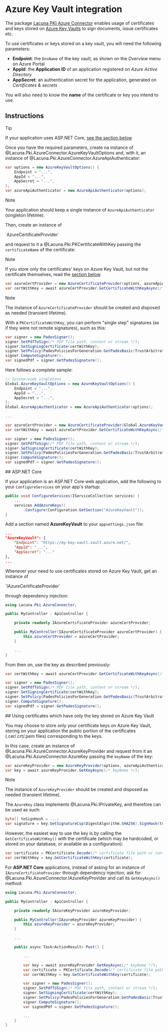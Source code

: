 ﻿# Azure Key Vault integration

The package [Lacuna PKI Azure Connector](https://www.nuget.org/packages/Lacuna.Pki.AzureConnector/) enables usage of certificates and keys stored on
[Azure Key Vaults](https://azure.microsoft.com/pt-br/services/key-vault/) to sign documents, issue certificates etc.

To use certificates or keys stored on a key vault, you will need the following parameters:

* **Endpoint**: the `DnsName` of the key vault, as shown on the *Overview* menu on Azure Portal
* **AppId**: the **Application ID** of an application registered on *Azure Active Directory*
* **AppSecret**: an authentication secret for the application, generated on *Certificates &amp; secrets*

You will also need to know the **name** of the certificate or key you intend to use.

## Instructions

> [!TIP]
> If your application uses ASP.NET Core, [see the section below](#aspnet-core)

Once you have the required parameters, create na instance of @Lacuna.Pki.AzureConnector.AzureKeyVaultOptions and, with it, an instance of @Lacuna.Pki.AzureConnector.AzureApiAuthenticator:

```cs
var options = new AzureKeyVaultOptions() {
	Endpoint = "...",
	AppId = "...",
	AppSecret = "...",
};
var azureApiAuthenticator = new AzureApiAuthenticator(options);
```

> [!NOTE]
> Your application should keep a single instance of `AzureApiAuthenticator` (singleton lifetime).

Then, create an instance of
<!-- @ Lacuna.Pki.AzureConnector.AzureCertificateProvider (build issues are preventing the usage of this reference) --> `AzureCertificateProvider`
and request to it a @Lacuna.Pki.PKCertificateWithKey passing the `certificateName` of the certificate:

> [!NOTE]
> If you store only the certificates' keys on Azure Key Vault, but not the certificate themselves, read the [section below](#external-cert).

```cs
var azureCertProvider = new AzureCertificateProvider(options, azureApiAuthenticator);
var certWithKey = await azureCertProvider.GetCertificateWithKeyAsync(/* certificateName */);
```

> [!NOTE]
> The instance of `AzureCertificateProvider` should be created and disposed as needed (transient lifetime).

With a `PKCertificateWithKey`, you can perform "single step" signatures (as if they were not remote signatures), such as this:

```cs
var signer = new PadesSigner();
signer.SetPdfToSign(/* PDF file path, content or stream */);
signer.SetSigningCertificate(certWithKey);
signer.SetPolicy(PadesPoliciesForGeneration.GetPadesBasic(TrustArbitrators.PkiBrazil));
signer.ComputeSignature();
var signedPdf = signer.GetPadesSignature();
```

Here follows a complete sample:

```cs
// System-wide singletons
Global.AzureKeyVaultOptions = new AzureKeyVaultOptions() {
	Endpoint = "...",
	AppId = "...",
	AppSecret = "...",
};
Global.AzureApiAuthenticator = new AzureApiAuthenticator(options);

...

var azureCertProvider = new AzureCertificateProvider(Global.AzureKeyVaultOptions, Global.AzureApiAuthenticator);
var certWithKey = await azureCertProvider.GetCertificateWithKeyAsync(/* certificateName */);

var signer = new PadesSigner();
signer.SetPdfToSign(/* PDF file path, content or stream */);
signer.SetSigningCertificate(certWithKey);
signer.SetPolicy(PadesPoliciesForGeneration.GetPadesBasic(TrustArbitrators.PkiBrazil));
signer.ComputeSignature();
var signedPdf = signer.GetPadesSignature();
```

<a name="aspnet-core" />
## ASP.NET Core

If your application is an ASP.NET Core web application, add the following to your `ConfigureServices` on your app's startup:

```cs
public void ConfigureServices(IServiceCollection services) {
    ...
    services.AddAzureKeys()
        .Configure(Configuration.GetSection("AzureKeyVault"));
}
```

Add a section named **AzureKeyVault** to your `appsettings.json` file:

```json
...
"AzureKeyVault": {
	"Endpoint": "https://my-key-vault.vault.azure.net/",
	"AppId": "...",
	"AppSecret": "..."
},
...
```

Whenever your need to use certificates stored on Azure Key Vault, get an instance of
<!-- @ Lacuna.Pki.AzureConnector.IAzureCertificateProvider (build issues are preventing the usage of this reference) --> `IAzureCertificateProvider`
through dependency injection:

```cs
using Lacuna.Pki.AzureConnector;

public MyController : ApiController {

	private readonly IAzureCertificateProvider azureCertProvider;

	public MyController(IAzureCertificateProvider azureCertProvider) {
		this.azureCertProvider = azureCertProvider;
	}

	...
}
```

From then on, use the key as described previously:

```cs
var certWithKey = await azureCertProvider.GetCertificateWithKeyAsync(/* certificateName */);

var signer = new PadesSigner();
signer.SetPdfToSign(/* PDF file path, content or stream */);
signer.SetSigningCertificate(certWithKey);
signer.SetPolicy(PadesPoliciesForGeneration.GetPadesBasic(TrustArbitrators.PkiBrazil));
signer.ComputeSignature();
var signedPdf = signer.GetPadesSignature();
```

<a name="external-cert" />
## Using certificates which have only the key stored on Azure Key Vault

You may choose to store only your certificate keys on Azure Key Vault, storing on your application the public portion of the certificates (.cer/.crt/.pem files)
corresponding to the keys.

In this case, create an instance of @Lacuna.Pki.AzureConnector.AzureKeyProvider and request from it an @Lacuna.Pki.AzureConnector.AzureKey passing the `keyName` of the key:

```cs
var azureKeyProvider = new AzureKeyProvider(options, azureApiAuthenticator);
var key = await azureKeyProvider.GetKeyAsync(/* keyName */);
```

> [!NOTE]
> The instance of `AzureKeyProvider` should be created and disposed as needed (transient lifetime).

The `AzureKey` class implements @Lacuna.Pki.IPrivateKey, and therefore can be used as such:

```cs
byte[] toSignHash = ...;
var signature = key.GetSignatureCsp(DigestAlgorithm.SHA256).SignHash(toSignHash);
```

However, the easiest way to use the key is by calling the `GetCertificateWithKey()` with the certificate (which may be hardcoded, or stored on your database,
or available as a configuration):

```cs
var certificate = PKCertificate.Decode(/* certificate file path or content */);
var certWithKey = key.GetCertificateWithKey(certificate);
```

For **ASP.NET Core** applications, instead of asking for an instance of `IAzureCertificateProvider` through dependency injection, ask for
@Lacuna.Pki.AzureConnector.IAzureKeyProvider and call its `GetKeyAsync()` method:

```cs
using Lacuna.Pki.AzureConnector;

public MyController : ApiController {

	private readonly IAzureKeyProvider azureKeyProvider;

	public MyController(IAzureKeyProvider azureKeyProvider) {
		this.azureKeyProvider = azureKeyProvider;
	}

	...

	public async Task<ActionResult> Post() {

		...

		var key = await azureKeyProvider.GetKeyAsync(/* keyName */);
		var certificate = PKCertificate.Decode(/* certificate file path or content */);
		var certWithKey = key.GetCertificateWithKey(certificate);

		var signer = new PadesSigner();
		signer.SetPdfToSign(/* PDF file path, content or stream */);
		signer.SetSigningCertificate(certWithKey);
		signer.SetPolicy(PadesPoliciesForGeneration.GetPadesBasic(TrustArbitrators.PkiBrazil));
		signer.ComputeSignature();
		var signedPdf = signer.GetPadesSignature();

		...
	}
}
```
